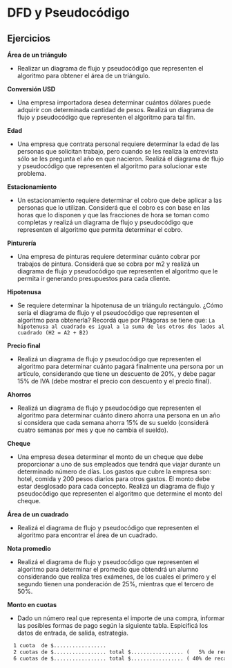 # DFD y Pseudocódigo

## Ejercicios

**Área de un triángulo**
- Realizar un diagrama de flujo y pseudocódigo que representen el algoritmo para obtener el área de un triángulo.

**Conversión USD**
- Una empresa importadora desea determinar cuántos dólares puede adquirir con determinada cantidad de pesos. Realizá un diagrama de flujo y pseudocódigo que representen el algoritmo para tal fin.

**Edad**
- Una empresa que contrata personal requiere determinar la edad de las personas que solicitan trabajo, pero cuando se les realiza la entrevista sólo se les pregunta el año en que nacieron. Realizá el diagrama de flujo y pseudocódigo que representen el algoritmo para solucionar este problema.

**Estacionamiento**
- Un estacionamiento requiere determinar el cobro que debe aplicar a las personas que lo utilizan. Considerá que el cobro es con base en las horas que lo disponen y que las fracciones de hora se toman como completas y realizá un diagrama de flujo y pseudocódigo que representen el algoritmo que permita determinar el cobro.

**Pinturería**
- Una empresa de pinturas requiere determinar cuánto cobrar por trabajos de pintura. Considerá que se cobra por m2 y realizá un diagrama de flujo y pseudocódigo que representen el algoritmo que le permita ir generando presupuestos para cada cliente.

**Hipotenusa**
- Se requiere determinar la hipotenusa de un triángulo rectángulo. ¿Cómo sería el diagrama de flujo y el pseudocódigo que representen el algoritmo para obtenerla? Recordá que por Pitágoras se tiene que: `La hipotenusa al cuadrado es igual a la suma de los otros dos lados al cuadrado (H2 = A2 + B2)`

**Precio final**
- Realizá un diagrama de flujo y pseudocódigo que representen el algoritmo para determinar cuánto pagará finalmente una persona por un artículo, considerando que tiene un descuento de 20%, y debe pagar 15% de IVA (debe mostrar el precio con descuento y el precio final).

**Ahorros**
- Realizá un diagrama de flujo y pseudocódigo que representen el algoritmo para determinar cuánto dinero ahorra una persona en un año si considera que cada semana ahorra 15% de su sueldo (considerá cuatro semanas por mes y que no cambia el sueldo).

**Cheque**
- Una empresa desea determinar el monto de un cheque que debe proporcionar a uno de sus empleados que tendrá que viajar durante un determinado número de días. Los gastos que cubre la empresa son: hotel, comida y 200 pesos diarios para otros gastos. El monto debe estar desglosado para cada concepto. Realizá un diagrama de flujo y pseudocódigo que representen el algoritmo que determine el monto del cheque.

**Área de un cuadrado**
- Realizá el diagrama de flujo y pseudocódigo que representen el algoritmo para encontrar el área de un cuadrado.

**Nota promedio**
- Realizá el diagrama de flujo y pseudocódigo que representen el algoritmo para determinar el promedio que obtendrá un alumno considerando que realiza tres exámenes, de los cuales el primero y el segundo tienen una ponderación de 25%, mientras que el tercero de 50%.

**Monto en cuotas**
- Dado un número real que representa el importe de una compra, informar las posibles formas de pago según la siguiente tabla. Espicificá los datos de entrada, de salida, estrategia.

```cmd
  1 cuota  de $................. 
  2 cuotas de $................. total $................. (   5% de recargo)
  6 cuotas de $................. total $................. ( 40% de recargo)
```